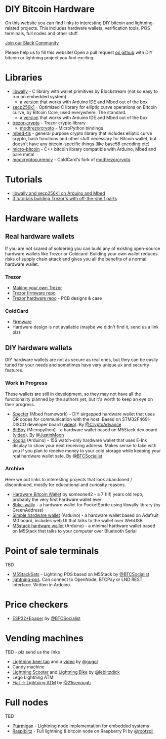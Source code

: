 # DIY Bitcoin Hardware

On this website you can find links to interesting DIY bitcoin and lightning-related projects. This includes hardware wallets, verification tools, POS terminals, full nodes and other stuff.

[Join our Slack Community](https://join.slack.com/t/diybitcoinhardware/shared_invite/enQtNzQyNTI0MzMxNTIzLWQzNTA4N2UyNjliZTNmZTUxYjRhNDI2NjhmZmFkNDE2ZmIyNzc4ZjFiNmMyYmQ1MTM4YTFiN2RlMTQ1OGRiYWE)

Please help us to fill this website! Open a pull request [on github](https://github.com/diybitcoinhardware/diybitcoinhardware.github.io) with DIY bitcoin or lightning project you find exciting.

# Libraries

- [libwally](https://github.com/ElementsProject/libwally-core/) - C library with wallet primitives by Blockstream (not so easy to run on embedded system)
	- a [version](https://github.com/diybitcoinhardware/libwally-core) that works with Arduino IDE and Mbed out of the box
- [secp256k1](https://github.com/bitcoin-core/secp256k1/) - Optimized C library for elliptic curve operations on Bitcoin curve, by Bitcoin Core, used everywhere. The standard.
	- a [version](https://github.com/diybitcoinhardware/secp256k1) that works with Arduino IDE and Mbed out of the box
- [trezor-crypto](https://github.com/trezor/trezor-firmware/tree/master/crypto) - Trezor crypto library
    - [modtrezorcrypto](https://github.com/trezor/trezor-firmware/tree/master/core/embed/extmod/modtrezorcrypto) - MicroPython bindings
- [mbed-tls](https://github.com/ARMmbed/mbedtls) - general purpose crypto library that includes elliptic curve crypto, hash functions and other stuff necessary for Bitcoin wallet, but doesn't have any bitcoin-specific things (like base58 encoding etc)
- [micro-bitcoin](https://github.com/micro-bitcoin/uBitcoin) - C++ bitcoin library compatible with Arduino, Mbed and bare metal
- [modcryptocurrency](https://github.com/Coldcard/modcryptocurrency) - ColdCard's fork of [modtrezorcrypto](https://github.com/trezor/trezor-firmware/tree/master/core/embed/extmod/modtrezorcrypto)

# Tutorials

- [libwally and secp256k1 on Arduino and Mbed](./libwally_arduino.md)
- [3 tutorials building Trezor's with off-the-shelf parts](https://mcudev.github.io/)

# Hardware wallets

## Real hardware wallets

If you are not scared of soldering you can build any of existing open-source hardware wallets like Trezor or Coldcard. Building your own wallet reduces risks of supply chain attack and gives you all the benefits of a normal hardware wallet.

### Trezor

- [Making your own Trezor](https://www.instructables.com/id/Making-My-Own-Trezor-Crypto-Hardware-Wallet/)
- [Trezor firmware repo](https://github.com/trezor/trezor-firmware)
- [Trezor hardware repo](https://github.com/trezor/trezor-hw) - PCB designs & case

### ColdCard

- [Firmware](https://github.com/Coldcard/firmware)
- Hardware design is not available (maybe we didn't find it, send us a link plz)

## DIY hardware wallets

DIY hardware wallets are not as secure as real ones, but they can be easily tuned for your needs and sometimes have very unique ux and security features.

### Work In Progress

These wallets are still in development, so they may not have all the functionality planned by the authors yet, but it's worth to keep an eye on their progress.

- [Specter](https://github.com/cryptoadvance/specter-diy) (Mbed framework) - DIY airgapped hardware wallet that uses QR codes for communication with the host. Based on STM32F469I-DISCO developer board ([video](https://twitter.com/StepanSnigirev/status/1168923849699876881)). By [@CryptoAdvance](https://twitter.com/CryptoAdvance)
- [BitBoy](https://github.com/justinmoon/bitboy) (Micropython) - a hardware wallet based on M5Stack dev board ([video](https://twitter.com/_JustinMoon_/status/1168991333970829314)). By [@JustinMoon](https://twitter.com/_JustinMoon_)
- [Koopa](https://github.com/arcbtc/koopa) (Arduino) - 15$ watch-only hardware wallet that uses E-Ink display to show your next receiving address. Makes sense to take with you if you plan to receive money to your cold storage while keeping your real hardware wallet safe. By [@BTCSocialist](https://twitter.com/BTCSocialist)

### Archive

Here we put links to interesting projects that look abandoned / discontinued, mostly for educational and curiosity reasons.

- [Hardware Bitcoin Wallet](https://github.com/someone42/hardware-bitcoin-wallet) by someone42 - a 7 (!!!) years old repo, probably the very first hardware wallet ever
- [8bkc-wally](https://github.com/greenaddress/8bkc-wally/) - a hardware wallet for PocketSprite using libwally library (by GreenAddress)
- [Simple hardware wallet](https://github.com/arduino-bitcoin/simple_hardware_wallet) (Arduino) - a hardware wallet based on Adafruit M0 board, includes web UI that talks to the wallet over WebUSB
- [M5stack hardware wallet](https://github.com/stepansnigirev/m5stack_hardware_wallet) (Arduino) - a minimal hardware wallet based on M5Stack that talks to your computer over Bluetooth Serial

# Point of sale terminals

TBD

- [M5StackSats](https://github.com/arcbtc/M5StackSats) - Lightning POS based on M5Stack by [@BTCSocialist](https://twitter.com/BTCSocialist)
- [lightning-pos](https://github.com/ksedgwic/lightning-pos). Can connect to OpenNode, BTCPay or LND REST interface. Written in Arduino.

# Price checkers

- [ESP32+Epaper](https://github.com/arcbtc/epaper-btc-price-fetcher) by [@BTCSocialist](https://twitter.com/BTCSocialist)

# Vending machines

TBD - plz send us the links

- [Lightning beer tap](https://github.com/puzzle/lightning-beer-tap) and a [video](https://www.youtube.com/watch?v=S0sYInAOZUI) by [@gugol](https://twitter.com/gugol)
- Candy machine
- [Lightning Scooter](https://github.com/leblitzdick/lightning-scooter) and [Lightning Bike](https://github.com/leblitzdick/lightning-bike) by [@leblitzdick](https://twitter.com/leblitzdick)
- Lego Lightning ATM
- [Fiat -> Lightning ATM](https://github.com/21isenough/LightningATM) by [@21isenough](https://twitter.com/21isenough)

# Full nodes

TBD

- [Ptarmigan](https://github.com/nayutaco/ptarmigan) - Lightning node implementation for embedded systems
- [Raspiblitz](https://github.com/rootzoll/raspiblitz) - Full lightning & bitcoin node on Raspberry Pi by [@rootzoll](https://twitter.com/rootzoll)
